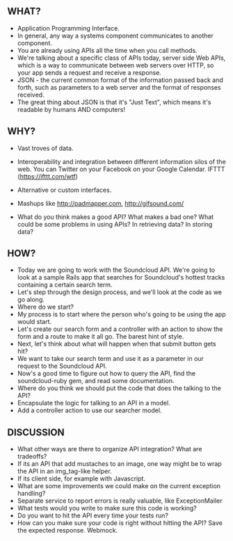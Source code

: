 WHAT?
-----
* Application Programming Interface.
* In general, any way a systems component communicates to another component.
* You are already using APIs all the time when you call methods.
* We're talking about a specific class of APIs today, server side Web APIs, which is a way to communicate between web servers over HTTP, so your app sends a request and receive a response.
* JSON - the current common format of the information passed back and forth, such as parameters to a web server and the format of responses received.
* The great thing about JSON is that it's "Just Text", which means it's readable by humans AND computers!

WHY?
----
* Vast troves of data.
* Interoperability and integration between different information silos of the web.  You can Twitter on your Facebook on your Google Calendar. IFTTT (https://ifttt.com/wtf)
* Alternative or custom interfaces.
* Mashups like http://padmapper.com, http://gifsound.com/

* What do you think makes a good API?  What makes a bad one?  What could be some problems in using APIs?  In retrieving data?  In storing data?

HOW?
----
* Today we are going to work with the Soundcloud API.  We're going to look at a sample Rails app that searches for Soundcloud's hottest tracks containing a certain search term.  
* Let's step through the design process, and we'll look at the code as we go along.
* Where do we start? 
* My process is to start where the person who's going to be using the app would start.  
* Let's create our search form and a controller with an action to show the form and a route to make it all go.  The barest hint of style.
* Next, let's think about what will happen when that submit button gets hit?
* We want to take our search term and use it as a parameter in our request to the Soundcloud API.
* Now's a good time to figure out how to query the API, find the soundcloud-ruby gem, and read some documentation.
* Where do you think we should put the code that does the talking to the API?
* Encapsulate the logic for talking to an API in a model.
* Add a controller action to use our searcher model.

DISCUSSION
----------
* What other ways are there to organize API integration?  What are tradeoffs?
* If its an API that add mustaches to an image, one way might be to wrap the API in an img_tag-like helper.
* If its client side, for example with Javascript.
* What are some improvements we could make on the current exception handling?
* Separate service to report errors is really valuable, like ExceptionMailer
* What tests would you write to make sure this code is working?
* Do you want to hit the API every time your tests run?
* How can you make sure your code is right without hitting the API?  Save the expected response.  Webmock.
